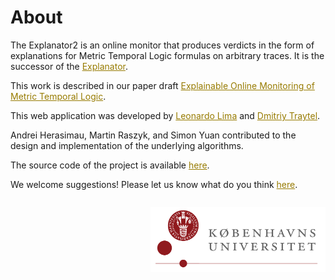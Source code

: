 # About

The Explanator2 is an online monitor that produces verdicts in the form of explanations for Metric Temporal Logic formulas on arbitrary traces.
It is the successor of the <a style="color: #977b01;" href="https://bitbucket.org/traytel/explanator/src/master/" target="_blank">Explanator</a>.

This work is described in our paper draft <a style="color: #977b01;" href="https://github.com/runtime-monitoring/explanator2/blob/main/doc/mtl/online-mtl-expl.pdf" target="_blank">Explainable Online Monitoring of Metric Temporal Logic</a>.

This web application was developed by <a style="color: #977b01;" href="https://www.excludedmiddle.net/" target="_blank">Leonardo Lima</a> and <a style="color: #977b01;" href="https://traytel.bitbucket.io/" target="_blank">Dmitriy Traytel</a>.

Andrei Herasimau, Martin Raszyk, and Simon Yuan contributed to the design and implementation of the underlying algorithms.

The source code of the project is available <a style="color: #977b01;" href="https://github.com/runtime-monitoring/explanator2" target="_blank">here</a>.

We welcome suggestions! Please let us know what do you think <a style="color: #977b01;" href="https://github.com/runtime-monitoring/explanator2/issues" target="_blank">here</a>.


<p style="margin: 4 auto; display: block; float: right; max-width: 280px">
    <img alt="University of Copenhagen's logo" src="./assets/ku_logo.png" style="max-width: 100%; height: auto;" />
</p>
